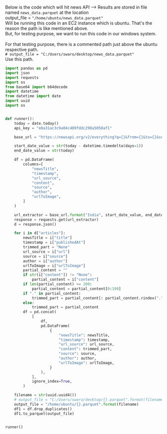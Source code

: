 Below is the code which will hit news API --> Results are stored in file named `news_data.parquet` at the location</br>
output_file = `"/home/ubuntu/news_data.parquet"`</br>
Will be running this code in an EC2 instance which is ubuntu. That's the reason the path is like mentioned above.</br>
But, for testing purpose, we want to run this code in our windows system.</br>  
For that testing purpose, there is a commented path just above the ubuntu respective path.</br>
`# output_file = "C:/Users/swaro/desktop/news_data.parquet"`</br>
Use this path.

```python
import pandas as pd
import json
import requests
import os
from base64 import b64decode
import datetime
from datetime import date
import uuid
import os


def runner():
    today = date.today()
    api_key = "e8a31ac3c9a04c489fddc298a5058af1"

    base_url = "https://newsapi.org/v2/everything?q={}&from={}&to={}&sortBy=popularity&apiKey={}&language=en"

    start_date_value = str(today - datetime.timedelta(days=1))
    end_date_value = str(today)

    df = pd.DataFrame(
        columns=[
            "newsTitle",
            "timestamp",
            "url_source",
            "content",
            "source",
            "author",
            "urlToImage",
        ]
    )

    url_extractor = base_url.format("India", start_date_value, end_date_value, api_key)
    response = requests.get(url_extractor)
    d = response.json()

    for i in d["articles"]:
        newsTitle = i["title"]
        timestamp = i["publishedAt"]
        trimmed_part = "None"
        url_source = i["url"]
        source = i["source"]
        author = i["author"]
        urlToImage = i["urlToImage"]
        partial_content = ""
        if str(i["content"]) != "None":
            partial_content = i["content"]
        if len(partial_content) >= 200:
            partial_content = partial_content[0:199]
        if "." in partial_content:
            trimmed_part = partial_content[: partial_content.rindex(".")]
        else:
            trimmed_part = partial_content
        df = pd.concat(
            [
                df,
                pd.DataFrame(
                    {
                        "newsTitle": newsTitle,
                        "timestamp": timestamp,
                        "url_source": url_source,
                        "content": trimmed_part,
                        "source": source,
                        "author": author,
                        "urlToImage": urlToImage,
                    }
                ),
            ],
            ignore_index=True,
        )

    filename = str(uuid.uuid4())
    # output_file = "C:/Users/swaro/desktop/{}.parquet".format(filename)
    output_file = "/home/ubuntu/{}.parquet".format(filename)
    df1 = df.drop_duplicates()
    df1.to_parquet(output_file)


runner()
```
